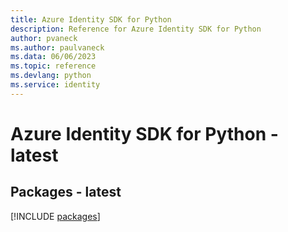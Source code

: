 ```yaml
---
title: Azure Identity SDK for Python
description: Reference for Azure Identity SDK for Python
author: pvaneck
ms.author: paulvaneck
ms.data: 06/06/2023
ms.topic: reference
ms.devlang: python
ms.service: identity
---
```

# Azure Identity SDK for Python - latest
## Packages - latest
[!INCLUDE [packages](identity-index.md)]